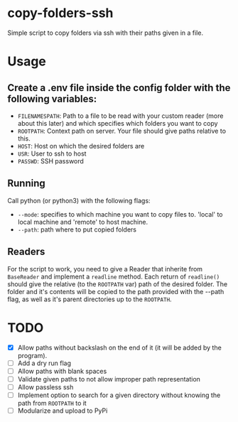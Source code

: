 # copy-folders-ssh
Simple script to copy folders via ssh with their paths given in a file.

# Usage
## Create a .env file inside the config folder with the following variables:

- `FILENAMESPATH`: Path to a file to be read with your custom reader (more about this later) and which specifies which folders you want to copy
- `ROOTPATH`: Context path on server. Your file should give paths relative to this.
- `HOST`: Host on which the desired folders are
- `USR`: User to ssh to host
- `PASSWD`: SSH password

## Running
Call python (or python3) with the following flags:

- `--mode`: specifies to which machine you want to copy files to. 'local' to local machine and 'remote' to host machine.
- `--path`: path where to put copied folders

## Readers
For the script to work, you need to give a Reader that inherite from `BaseReader` and implement a `readline` method. Each return of `readline()` should give the relative (to the `ROOTPATH` var) path of the desired folder. The folder and it's contents will be copied to the path provided with the --path flag, as well as it's parent directories up to the `ROOTPATH`.

# TODO
- [x] Allow paths without backslash on the end of it (it will be added by the program).
- [ ] Add a dry run flag
- [ ] Allow paths with blank spaces
- [ ] Validate given paths to not allow improper path representation
- [ ] Allow passless ssh
- [ ] Implement option to search for a given directory without knowing the path from `ROOTPATH` to it
- [ ] Modularize and upload to PyPi
